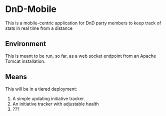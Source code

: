 # DnD-Mobile
This is a mobile-centric application for DnD party members to keep track of stats in real time from a distance

## Environment
This is meant to be run, so far, as a web socket endpoint from an Apache Tomcat installation.

## Means
This will be in a tiered deployment:
1. A simple updating initiative tracker.
2. An initiative tracker with adjustable health
3. ???

